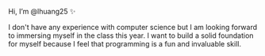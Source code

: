  Hi, I’m @lhuang25 ✨

I don't have any experience with computer science but I am looking forward to immersing myself in the class this year. 
I want to build a solid foundation for myself because I feel that programming is a fun and invaluable skill.


